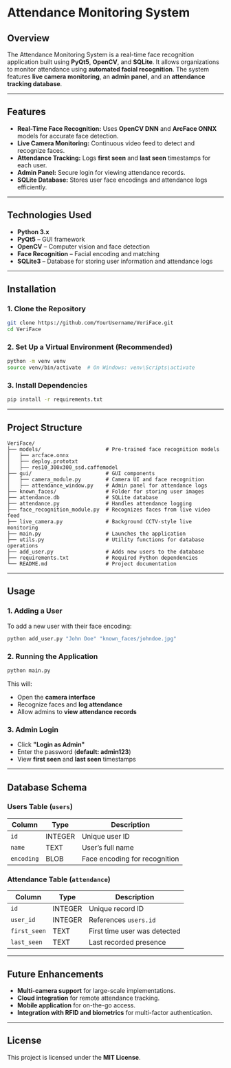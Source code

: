 # Attendance Monitoring System

## Overview
The Attendance Monitoring System is a real-time face recognition application built using **PyQt5**, **OpenCV**, and **SQLite**. It allows organizations to monitor attendance using **automated facial recognition**. The system features **live camera monitoring**, an **admin panel**, and an **attendance tracking database**.

---

## Features

- **Real-Time Face Recognition:** Uses **OpenCV DNN** and **ArcFace ONNX** models for accurate face detection.
- **Live Camera Monitoring:** Continuous video feed to detect and recognize faces.
- **Attendance Tracking:** Logs **first seen** and **last seen** timestamps for each user.
- **Admin Panel:** Secure login for viewing attendance records.
- **SQLite Database:** Stores user face encodings and attendance logs efficiently.

---

## Technologies Used

- **Python 3.x**
- **PyQt5** – GUI framework
- **OpenCV** – Computer vision and face detection
- **Face Recognition** – Facial encoding and matching
- **SQLite3** – Database for storing user information and attendance logs

---

## Installation

### 1. Clone the Repository
```bash
git clone https://github.com/YourUsername/VeriFace.git
cd VeriFace
```

### 2. Set Up a Virtual Environment (Recommended)
```bash
python -m venv venv
source venv/bin/activate  # On Windows: venv\Scripts\activate
```

### 3. Install Dependencies
```bash
pip install -r requirements.txt
```

---

## Project Structure

```
VeriFace/
├── models/                     # Pre-trained face recognition models
│   ├── arcface.onnx
│   ├── deploy.prototxt
│   ├── res10_300x300_ssd.caffemodel
├── gui/                        # GUI components
│   ├── camera_module.py        # Camera UI and face recognition
│   ├── attendance_window.py    # Admin panel for attendance logs
├── known_faces/                # Folder for storing user images
├── attendance.db               # SQLite database
├── attendance.py               # Handles attendance logging
├── face_recognition_module.py  # Recognizes faces from live video feed
├── live_camera.py              # Background CCTV-style live monitoring
├── main.py                     # Launches the application
├── utils.py                    # Utility functions for database operations
├── add_user.py                 # Adds new users to the database
├── requirements.txt            # Required Python dependencies
└── README.md                   # Project documentation
```

---

## Usage

### 1. Adding a User
To add a new user with their face encoding:
```bash
python add_user.py "John Doe" "known_faces/johndoe.jpg"
```

### 2. Running the Application
```bash
python main.py
```
This will:
- Open the **camera interface**
- Recognize faces and **log attendance**
- Allow admins to **view attendance records**

### 3. Admin Login
- Click **"Login as Admin"**
- Enter the password (**default: admin123**)
- View **first seen** and **last seen** timestamps

---

## Database Schema

### Users Table (`users`)
| Column  | Type    | Description        |
|---------|--------|--------------------|
| `id`    | INTEGER | Unique user ID |
| `name`  | TEXT   | User’s full name  |
| `encoding` | BLOB | Face encoding for recognition |

### Attendance Table (`attendance`)
| Column  | Type    | Description        |
|---------|--------|--------------------|
| `id`    | INTEGER | Unique record ID |
| `user_id` | INTEGER | References `users.id` |
| `first_seen` | TEXT | First time user was detected |
| `last_seen` | TEXT | Last recorded presence |

---

## Future Enhancements

- **Multi-camera support** for large-scale implementations.
- **Cloud integration** for remote attendance tracking.
- **Mobile application** for on-the-go access.
- **Integration with RFID and biometrics** for multi-factor authentication.

---

## License
This project is licensed under the **MIT License**.